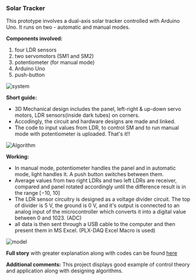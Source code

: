 ### Solar Tracker
This prototype involves a dual-axis solar tracker controlled with Arduino Uno. It runs on two - automatic and manual modes.

**Components involved:**
1. four LDR sensors
2. two servomotors (SM1 and SM2)
3. potentiometer (for manual mode)
4. Arduino Uno
5. push-button

![system](https://hackster.imgix.net/uploads/attachments/1099367/fig1_06Dnc2AAKx.png?auto=compress%2Cformat&w=740&h=555&fit=max)

**Short guide:**
* 3D Mechanical design includes the panel, left-right & up-down servo motors, LDR sensors(inside dark tubes) on corners.
* Accodingly, the circuit and hardware designs are made and linked.
* The code to input values from LDR, to control SM and to run manual mode with potentiometer is uploaded. That's it!!

![Algorithm](https://hackster.imgix.net/uploads/attachments/1099371/fig4_vLrdhml8Yg.png?auto=compress%2Cformat&w=740&h=555&fit=max)

**Working:**
* In manual mode, potentiometer handles the panel and in automatic mode, light handles it. A push button switches between them.
* Average values from two right LDRs and two left LDRs are receiver, compared and panel rotated accordingly until the difference result is in the range [−10, 10]
* The LDR sensor circuitry is designed as a voltage divider circuit. The top of divider is 5 V, the ground is 0 V, and it's output is connected to an analog input of the microcontroller which converts it into a digital value between 0 and 1023. (ADC)
* all data is then sent through a USB cable to the computer and then present them in MS Excel. (PLX-DAQ Excel Macro is used)

![model](https://media.giphy.com/media/chP8Lh8cM5YkjufYPR/giphy.gif)

**Full story** with greater explanation along with codes can be found [here](https://www.hackster.io/336271/arduino-solar-tracker-41ef82)

**Additional comments:** This project displays good example of control theory and application along with designing algorithms.

